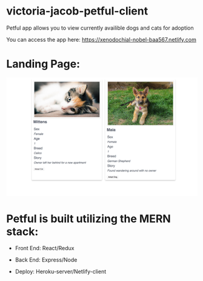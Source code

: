 # victoria-jacob-petful-client

Petful app allows you to view currently availible dogs and cats for adoption

You can access the app here: https://xenodochial-nobel-baa567.netlify.com


# Landing Page:

![Landing Page](https://github.com/thinkful-ei19/victoria-jacob-petful-client/blob/master/public/screenshots/Screen%20Shot%202018-05-25%20at%2022.10.20.png)

# Petful is built utilizing the MERN stack:

* Front End: React/Redux

* Back End: Express/Node

* Deploy: Heroku-server/Netlify-client
